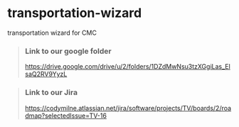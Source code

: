 # transportation-wizard
transportation wizard for CMC


>### Link to our google folder
>https://drive.google.com/drive/u/2/folders/1DZdMwNsu3tzXGgiLas_ElsaQ2RV9YyzL

>### Link to our Jira
>https://codymilne.atlassian.net/jira/software/projects/TV/boards/2/roadmap?selectedIssue=TV-16